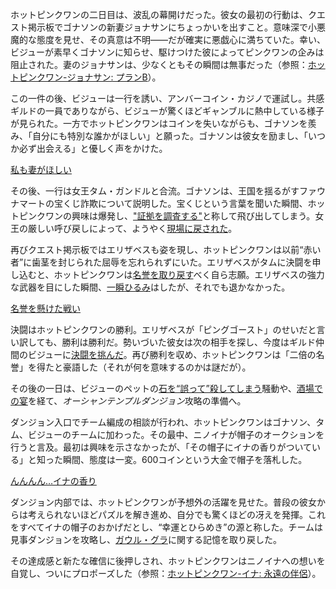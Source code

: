 <!-- title: ホットピンクワン -->
<!-- status: 生存 -->

ホットピンクワンの二日目は、波乱の幕開けだった。彼女の最初の行動は、クエスト掲示板でゴナソンの新妻ジョナサンにちょっかいを出すこと。意味深で小悪魔的な態度を見せ、その真意は不明――だが確実に悪戯心に満ちていた。幸い、ビジューが素早くゴナソンに知らせ、駆けつけた彼によってピンクワンの企みは阻止された。妻のジョナサンは、少なくともその瞬間は無事だった（参照：[ホットピンクワン-ジョナサン: プランB](#edge:ame-irys)）。

この一件の後、ビジューは一行を誘い、アンバーコイン・カジノで運試し。共感ギルドの一員でありながら、ビジューが驚くほどギャンブルに熱中している様子が見られた。一方でホットピンクワンはコインを失いながらも、ゴナソンを羨み、「自分にも特別な誰かがほしい」と願った。ゴナソンは彼女を励まし、「いつか必ず出会える」と優しく声をかけた。

[私も妻がほしい](#embed:https://www.youtube.com/live/f8W426vzTb8?si=nwACILNXWJZkRlZU&t=1439)

その後、一行は女王タム・ガンドルと合流。ゴナソンは、王国を揺るがすファウナマートの宝くじ詐欺について説明した。宝くじという言葉を聞いた瞬間、ホットピンクワンの興味は爆発し、["証拠を調査する"](https://www.youtube.com/live/f8W426vzTb8?si=aZFVkqHOS5Ib3_sH&t=2531)と称して飛び出してしまう。女王の厳しい呼び戻しによって、ようやく[現場に戻された](https://www.youtube.com/live/f8W426vzTb8?si=nZQemPteok063cLW&t=2750)。

再びクエスト掲示板ではエリザベスも姿を現し、ホットピンクワンは以前“赤い者”に歯茎を封じられた屈辱を忘れられずにいた。エリザベスがタムに決闘を申し込むと、ホットピンクワンは[名誉を取り戻す](https://www.youtube.com/live/f8W426vzTb8?si=WTxfOOnZS6zsf83c&t=3123)べく自ら志願。エリザベスの強力な武器を目にした瞬間、[一瞬ひるみ](https://www.youtube.com/live/f8W426vzTb8?si=5r5vNNmzoIjXRPGu&t=3136)はしたが、それでも退かなかった。

[名誉を懸けた戦い](#embed:https://www.youtube.com/live/f8W426vzTb8?t=3316)

決闘はホットピンクワンの勝利。エリザベスが「ピングゴースト」のせいだと言い訳しても、勝利は勝利だ。勢いづいた彼女は次の相手を探し、今度はギルド仲間のビジューに[決闘を挑んだ](https://www.youtube.com/live/f8W426vzTb8?si=A-sxFCAwk8h7m671&t=3638)。再び勝利を収め、ホットピンクワンは「二倍の名誉」を得たと豪語した（それが何を意味するのかは謎だが）。

その後の一日は、ビジューのペットの[石を“誤って”殺してしまう](https://www.youtube.com/live/f8W426vzTb8?si=purywjxey_noU_DD&t=3974)騒動や、[酒場での宴](https://www.youtube.com/live/f8W426vzTb8?si=0B4-qaOCsa2OupoT&t=6275)を経て、*オーシャンテンプルダンジョン*攻略の準備へ。

ダンジョン入口でチーム編成の相談が行われ、ホットピンクワンはゴナソン、タム、ビジューのチームに加わった。その最中、ニノイナが帽子のオークションを行うと言及。最初は興味を示さなかったが、「その帽子にイナの香りがついている」と知った瞬間、態度は一変。600コインという大金で帽子を落札した。

[んんんん…イナの香り](#embed:https://www.youtube.com/live/f8W426vzTb8?si=zn5oNkKqFzUfNvDI&t=7400)

ダンジョン内部では、ホットピンクワンが予想外の活躍を見せた。普段の彼女からは考えられないほどパズルを解き進め、自分でも驚くほどの冴えを発揮。これをすべてイナの帽子のおかげだとし、“幸運とひらめき”の源と称した。チームは見事ダンジョンを攻略し、[ガウル・グラ](https://www.youtube.com/live/f8W426vzTb8?si=X8em6vc_K7PpG1Mh&t=9178)に関する記憶を取り戻した。

その達成感と新たな確信に後押しされ、ホットピンクワンはニノイナへの想いを自覚し、ついにプロポーズした（参照：[ホットピンクワン-イナ: 永遠の伴侶](#edge:irys-ina)）。
